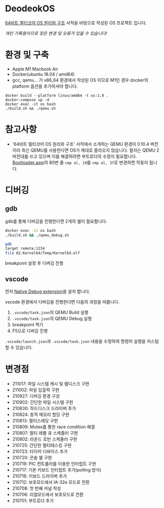 # DeodeokOS
[64비트 멀티코어 OS 원리와 구조](https://www.hanbit.co.kr/store/books/look.php?p_code=B3548683222) 서적을 바탕으로 작성된 OS 프로젝트 입니다.

*개인 기록용이므로 잦은 변경 및 오류가 있을 수 있습니다!*
# 환경 및 구축
- Apple M1 Macbook Air
- Docker(ubuntu 18.04 / amd64)
- gcc, qemu...
가
x86_64 환경에서 작성된 OS 이므로 M1인 경우 docker의 platform 옵션을 추가하셔야 합니다.

```
docker build --platform linux/amd64 -t os:1.0 .
docker-compose up -d
docker exec -it os bash
./build.sh && ./qemu.sh
```

# 참고사항
- '64비트 멀티코어 OS 원리와 구조' 서적에서 소개하는 QEMU 환경이 0.10.4 버전이라 최신 QEMU를 사용한다면 OS가 제대로 올라오지 않습니다. 필자는 QEMU 2 버전대를 쓰고 있으며 이를 해결하려면 부트로더의 수정이 필요합니다. [Bootloader.asm](https://github.com/redundant4u/DeodeokOS/blob/main/volumes/00.BootLoader/BootLoader.asm)의 80번 줄 ```cmp al, 19```를 ```cmp al, 37```로 변경하면 작동이 됩니다.

# 디버깅
## gdb
gdb를 통해 디버깅을 진행한다면 2개의 쉘이 필요합니다.
```bash
docker exec -it os bash
./build.sh && ./qemu_debug.sh
```

```bash
gdb
target remote:1234
file 02.Kernel64/Temp/Kernel64.elf
```

breakpoint 설정 후 디버깅 진행

## vscode
먼저 [Native Debug extension](https://marketplace.visualstudio.com/items?itemName=webfreak.debug)을 설치 합니다.

vscode 환경에서 디버깅을 진행한다면 다음의 과정을 따릅니다.
1. ```.vscode/task.json```의 QEMU Build 실행
2. ```.vscode/task.json```의 QEMU Debug 실행
3. breakpoint 찍기
4. F5으로 디버깅 진행

```.vscode/launch.json```과 ```.vscode/task.json``` 내용을 수정하여 명령어 실행을 커스텀 할 수 있습니다.

# 변경점
- 211017: 파일 시스템 캐시 및 램디스크 구현
- 211002: 파일 입출력 구현
- 210927: 디버깅 환경 구성
- 210902: 간단한 파일 시스템 구현
- 210830: 하드디스크 드라이버 추가
- 210824: 동적 메모리 할당 구현
- 210813: 멀티스레딩 구현
- 210809: Mutex를 통한 race condition 해결
- 210807: 멀티 레벨 큐 스케줄러 구현
- 210802: 라운드 로빈 스케줄러 구현
- 210725: 간단한 멀티태스킹 구현
- 210723: 타이머 디바이스 추가
- 210720: 콘솔 쉘 구현
- 210719: PIC 컨트롤러를 이용한 인터럽트 구현
- 210717: 기본 키보드 인터럽트 추가(polling 방식)
- 210716: 키보드 드라이버 추가
- 210712: 보호모드에서 IA-32e 모드로 전환
- 210708: 첫 번째 커널 작성
- 210706: 리얼모드에서 보호모드로 전환
- 210701: 부트로더 추가